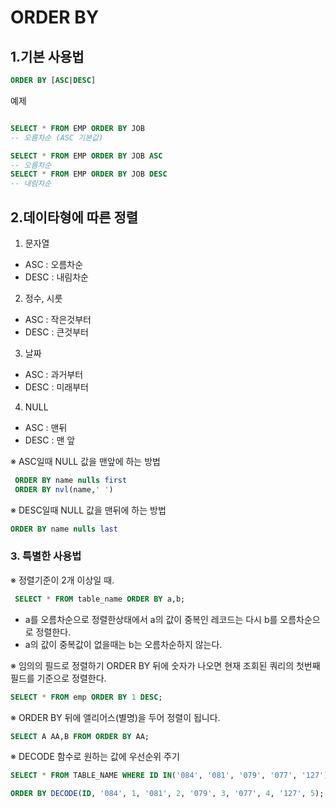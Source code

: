 # ORDER BY 

## 1.기본 사용법

~~~ sql
ORDER BY [ASC|DESC]
~~~

예제
~~~ sql

SELECT * FROM EMP ORDER BY JOB
-- 오름차순 (ASC 기본값)

SELECT * FROM EMP ORDER BY JOB ASC
-- 오름차순
SELECT * FROM EMP ORDER BY JOB DESC
-- 내림차순
~~~


## 2.데이타형에 따른 정렬

 
1. 문자열
- ASC : 오름차순
- DESC :  내림차순


2. 정수, 시룻
- ASC : 작은것부터
- DESC : 큰것부터

3. 날짜
- ASC : 과거부터
- DESC : 미래부터

4. NULL
- ASC : 맨뒤
- DESC : 맨 앞

 

※ ASC일때 NULL 값을 맨앞에 하는 방법
~~~ sql
 ORDER BY name nulls first
 ORDER BY nvl(name,' ')
~~~

※ DESC일때 NULL 값을 맨뒤에 하는 방법
~~~ sql
ORDER BY name nulls last
~~~

 

### 3. 특별한 사용법

※ 정렬기준이 2개 이상일 때.
~~~ sql
 SELECT * FROM table_name ORDER BY a,b;
~~~~

- a를 오름차순으로 정렬한상태에서 a의 값이 중복인 레코드는 
다시 b를 오름차순으로 정렬한다.
- a의 값이 중복값이 없을때는 b는 오름차순하지 않는다.



※ 임의의 필드로 정렬하기 ORDER BY 뒤에 숫자가 나오면 현재 조회된  쿼리의 첫번째 필드를 기준으로 정렬한다.
~~~ sql
SELECT * FROM emp ORDER BY 1 DESC;
~~~
 


※ ORDER BY 뒤에 앨리어스(별명)을 두어 정렬이 됩니다.
~~~ SQL
SELECT A AA,B FROM ORDER BY AA;
~~~


 
※ DECODE 함수로 원하는 값에 우선순위 주기
~~~ SQL
SELECT * FROM TABLE_NAME WHERE ID IN('084', '081', '079', '077', '127')

ORDER BY DECODE(ID, '084', 1, '081', 2, '079', 3, '077', 4, '127', 5);
 ~~~